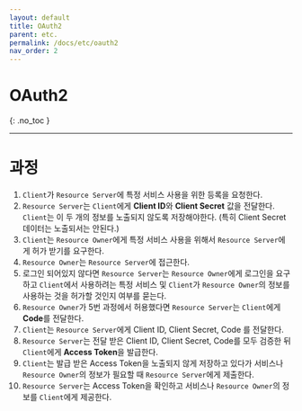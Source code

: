 ```yaml
---
layout: default
title: OAuth2
parent: etc.
permalink: /docs/etc/oauth2
nav_order: 2
---
```


# OAuth2
{: .no_toc }

---

# 과정

1. `Client`가 `Resource Server`에 특정 서비스 사용을 위한 등록을 요청한다.
2. `Resource Server`는 `Client`에게 **Client ID**와 **Client Secret** 값을 전달한다. `Client`는 이 두 개의 정보를 노출되지 않도록 저장해야한다. (특히 Client Secret 데이터는 노출되서는 안된다.)
3. `Client`는 `Resource Owner`에게 특정 서비스 사용을 위해서 `Resource Server`에게 허가 받기를 요구한다.
4. `Resource Owner`는 `Resource Server`에 접근한다.
5. 로그인 되어있지 않다면 `Resource Server`는 `Resource Owner`에게 로그인을 요구하고 `Client`에서 사용하려는 특정 서비스 및 `Client`가 `Resource Owner`의 정보를 사용하는 것을 허가할 것인지 여부를 묻는다.
6. `Resource Owner`가 5번 과정에서 허용했다면 `Resource Server`는 `Client`에게 **Code**를 전달한다.
7. `Client`는 `Resource Server`에게 Client ID, Client Secret, Code 를 전달한다.
8. `Resource Server`는 전달 받은 Client ID, Client Secret, Code를 모두 검증한 뒤 `Client`에게 **Access Token**을 발급한다.
9. `Client`는 발급 받은 Access Token을 노출되지 않게 저장하고 있다가 서비스나 `Resource Owner`의 정보가 필요할 때 `Resource Server`에게 제출한다.
10. `Resource Server`는 Access Token을 확인하고 서비스나 `Resource Owner`의 정보를 `Client`에게 제공한다.